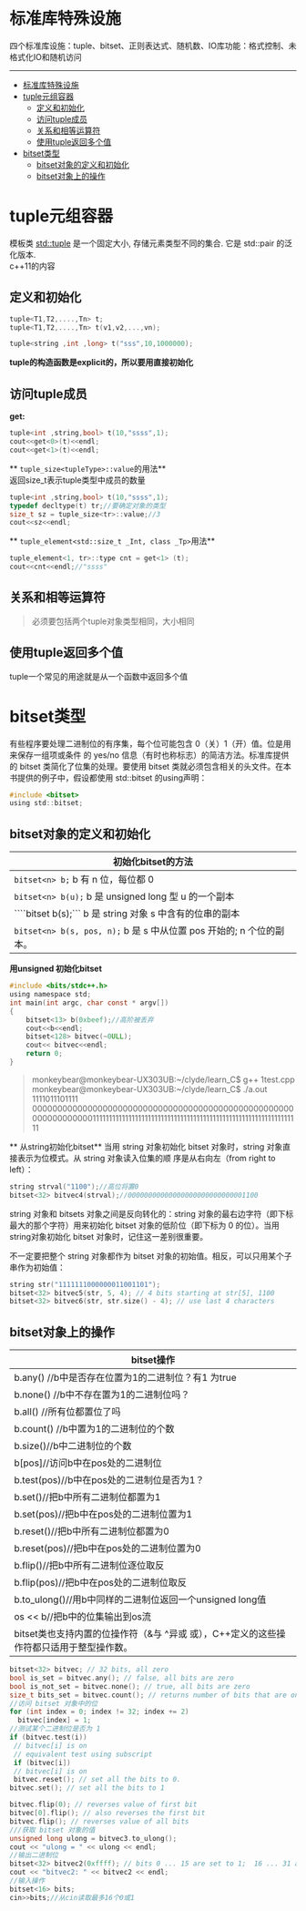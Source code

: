 # 标准库特殊设施
四个标准库设施：tuple、bitset、正则表达式、随机数、IO库功能：格式控制、未格式化IO和随机访问

---

- [标准库特殊设施](#标准库特殊设施)
- [tuple元组容器](#tuple元组容器)
    - [定义和初始化](#定义和初始化)
    - [访问tuple成员](#访问tuple成员)
    - [关系和相等运算符](#关系和相等运算符)
    - [使用tuple返回多个值](#使用tuple返回多个值)
- [bitset类型](#bitset类型)
    - [bitset对象的定义和初始化](#bitset对象的定义和初始化)
    - [bitset对象上的操作](#bitset对象上的操作)


# tuple元组容器
模板类 [std::tuple](http://en.cppreference.com/w/cpp/utility/tuple) 是一个固定大小, 存储元素类型不同的集合. 它是 std::pair 的泛化版本.  
c++11的内容
## 定义和初始化
```c
tuple<T1,T2,....,Tn> t;
tuple<T1,T2,....,Tn> t(v1,v2,...,vn);

tuple<string ,int ,long> t("sss",10,1000000);
```
**tuple的构造函数是explicit的，所以要用直接初始化**

## 访问tuple成员
**get:**  
```c
tuple<int ,string,bool> t(10,"ssss",1);
cout<<get<0>(t)<<endl;
cout<<get<1>(t)<<endl;
```
** ```tuple_size<tupleType>::value```的用法**  
返回size_t表示tuple类型中成员的数量
```c
tuple<int ,string,bool> t(10,"ssss",1);
typedef decltype(t) tr;//要确定对象的类型
size_t sz = tuple_size<tr>::value;//3
cout<<sz<<endl;
```
** ```tuple_element<std::size_t _Int, class _Tp>```用法**
```c
tuple_element<1, tr>::type cnt = get<1> (t);
cout<<cnt<<endl;//"ssss"
```
## 关系和相等运算符
> 必须要包括两个tuple对象类型相同，大小相同

## 使用tuple返回多个值
tuple一个常见的用途就是从一个函数中返回多个值

# bitset类型
有些程序要处理二进制位的有序集，每个位可能包含 0（关）1（开）值。位是用来保存一组项或条件 的 yes/no 信息（有时也称标志）的简洁方法。标准库提供的 bitset 类简化了位集的处理。要使用 bitset 类就必须包含相关的头文件。在本书提供的例子中，假设都使用 std::bitset 的using声明：  
```c
#include <bitset>
using std::bitset;
```
## bitset对象的定义和初始化
|初始化bitset的方法|
|--|
|```bitset<n> b;```	b 有 n 位，每位都 0
|```bitset<n> b(u);```	b 是 unsigned long 型 u 的一个副本
|````bitset<n> b(s);```	b 是 string 对象 s 中含有的位串的副本
|```bitset<n> b(s, pos, n);```	b 是 s 中从位置 pos 开始的; n 个位的副本。  

**用unsigned 初始化bitset**
```c
#include <bits/stdc++.h>
using namespace std;
int main(int argc, char const * argv[])
{
    bitset<13> b(0xbeef);//高阶被丢弃
    cout<<b<<endl;
    bitset<128> bitvec(~0ULL);
    cout<< bitvec<<endl;
    return 0;
}
```
> monkeybear@monkeybear-UX303UB:~/clyde/learn_C$ g++ 1test.cpp
monkeybear@monkeybear-UX303UB:~/clyde/learn_C$ ./a.out  
1111011101111  
00000000000000000000000000000000000000000000000000000000000000001111111111111111111111111111111111111111111111111111111111111111

** 从string初始化bitset**
当用 string 对象初始化 bitset 对象时，string 对象直接表示为位模式。从 string 对象读入位集的顺 序是从右向左（from right to left）：
```c
string strval("1100");//高位将置0
bitset<32> bitvec4(strval);//00000000000000000000000000001100
```
string 对象和 bitsets 对象之间是反向转化的：string 对象的最右边字符（即下标最大的那个字符）用来初始化 bitset 对象的低阶位（即下标为 0 的位）。当用string对象初始化 bitset 对象时，记住这一差别很重要。  

不一定要把整个 string 对象都作为 bitset 对象的初始值。相反，可以只用某个子串作为初始值：  
```c
string str("1111111000000011001101");
bitset<32> bitvec5(str, 5, 4); // 4 bits starting at str[5], 1100
bitset<32> bitvec6(str, str.size() - 4); // use last 4 characters
```
## bitset对象上的操作
|bitset操作|
|--|
|b.any() 		 //b中是否存在位置为1的二进制位？有1 为true
|b.none()   //b中不存在置为1的二进制位吗？
|b.all()   //所有位都置位了吗
|b.count() //b中置为1的二进制位的个数
|b.size()//b中二进制位的个数
|b[pos]//访问b中在pos处的二进制位
|b.test(pos)//b中在pos处的二进制位是否为1？
|b.set()//把b中所有二进制位都置为1
|b.set(pos)//把b中在pos处的二进制位置为1
|b.reset()//把b中所有二进制位都置为0
|b.reset(pos)//把b中在pos处的二进制位置为0
|b.flip()//把b中所有二进制位逐位取反
|b.flip(pos)//把b中在pos处的二进制位取反
|b.to_ulong()//用b中同样的二进制位返回一个unsigned long值
|os << b//把b中的位集输出到os流
|bitset类也支持内置的位操作符（&与 ^异或  或），C++定义的这些操作符都只适用于整型操作数。
```c
bitset<32> bitvec; // 32 bits, all zero
bool is_set = bitvec.any(); // false, all bits are zero
bool is_not_set = bitvec.none(); // true, all bits are zero
size_t bits_set = bitvec.count(); // returns number of bits that are on
//访问 bitset 对象中的位
for (int index = 0; index != 32; index += 2)
  bitvec[index] = 1;
//测试某个二进制位是否为 1
if (bitvec.test(i))
 // bitvec[i] is on
 // equivalent test using subscript
 if (bitvec[i])
 // bitvec[i] is on
 bitvec.reset(); // set all the bits to 0.
bitvec.set(); // set all the bits to 1

bitvec.flip(0); // reverses value of first bit
bitvec[0].flip(); // also reverses the first bit
bitvec.flip(); // reverses value of all bits
///获取 bitset 对象的值
unsigned long ulong = bitvec3.to_ulong();
cout << "ulong = " << ulong << endl;
//输出二进制位
bitset<32> bitvec2(0xffff); // bits 0 ... 15 are set to 1;  16 ... 31 are 0
cout << "bitvec2: " << bitvec2 << endl;
//输入操作
bitset<16> bits;
cin>>bits;//从cin读取最多16个0或1
```
